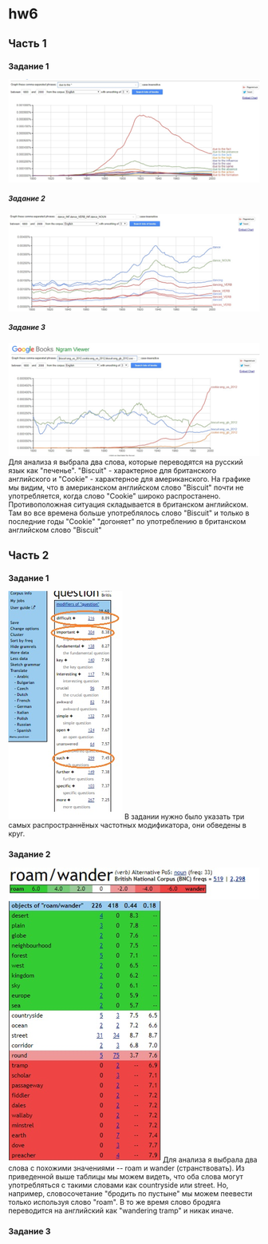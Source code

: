 # hw6
## Часть 1
### Задание 1
![](https://github.com/kirillovadk/hw6/blob/master/1.jpg)
##### Задание 2
![](https://github.com/kirillovadk/hw6/blob/master/2.jpg)
##### Задание 3
![](https://github.com/kirillovadk/hw6/blob/master/3.jpg)
Для анализа я выбрала два слова, которые переводятся на русский язык как "печенье". "Biscuit" - характерное для британского английского и "Cookie" - характерное для американского. На графике мы видим, что в американском английском слово "Biscuit" почти не употребляется, когда слово "Cookie" широко распростанено. Противоположная ситуация складывается в британском английском. Там во все времена больше употреблялось слово "Biscuit" и только в последние годы "Cookie" "догоняет" по употреблению в британском английском слово "Biscuit"

## Часть 2
### Задание 1
![](https://github.com/kirillovadk/hw6/blob/master/4.jpg)
В задании нужно было указать три самых распространнёных частотных модификатора, они обведены в круг.
### Задание 2
![](https://github.com/kirillovadk/hw6/blob/master/5.1.jpg)
![](https://github.com/kirillovadk/hw6/blob/master/5.2.jpg)
Для анализа я выбрала два слова с похожими значениями -- roam и wander (странствовать). Из приведенной выше таблицы мы можем видеть, что оба слова могут употребляться с такими словами как countryside или street. Но, например, словосочетание "бродить по пустыне" мы можем пеевести только используя слово "roam". В то же время слово бродяга переводится на английский как "wandering tramp" и никак иначе.
### Задание 3

